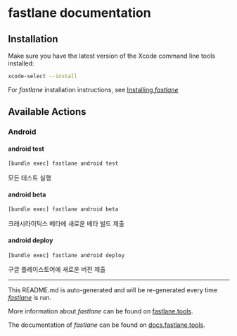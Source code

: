 # fastlane documentation

## Installation

Make sure you have the latest version of the Xcode command line tools installed:

```sh
xcode-select --install
```

For _fastlane_ installation instructions, see [Installing _fastlane_](https://docs.fastlane.tools/#installing-fastlane)

## Available Actions

### Android

#### android test

```sh
[bundle exec] fastlane android test
```

모든 테스트 실행

#### android beta

```sh
[bundle exec] fastlane android beta
```

크래시라이틱스 베타에 새로운 베타 빌드 제출

#### android deploy

```sh
[bundle exec] fastlane android deploy
```

구글 플레이스토어에 새로운 버전 제출

---

This README.md is auto-generated and will be re-generated every time [_fastlane_](https://fastlane.tools) is run.

More information about _fastlane_ can be found on [fastlane.tools](https://fastlane.tools).

The documentation of _fastlane_ can be found on [docs.fastlane.tools](https://docs.fastlane.tools).
